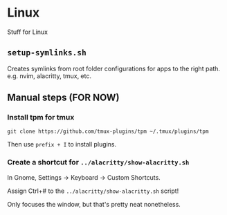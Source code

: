 # Linux

Stuff for Linux

## `setup-symlinks.sh`

Creates symlinks from root folder configurations for apps to the right path. e.g. nvim, alacritty, tmux, etc.

## Manual steps (FOR NOW)

### Install tpm for tmux

    git clone https://github.com/tmux-plugins/tpm ~/.tmux/plugins/tpm

Then use `prefix + I` to install plugins.

### Create a shortcut for `../alacritty/show-alacritty.sh`

In Gnome, Settings -> Keyboard -> Custom Shortcuts.

Assign Ctrl+# to the `../alacritty/show-alacritty.sh` script!

Only focuses the window, but that's pretty neat nonetheless.
